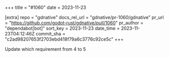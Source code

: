 +++
title = "#1060"
date = 2023-11-23

[extra]
repo = "gdnative"
docs_rel_url = "gdnative/pr-1060/gdnative"
pr_url = "https://github.com/godot-rust/gdnative/pull/1060"
pr_author = "dependabot[bot]"
sort_key = 2023-11-23
date_time = 2023-11-23T04:12:46Z
commit_sha = "c2ad98207653f2703ebd418f79a6c3776c92ce5c"
+++

Update which requirement from 4 to 5
